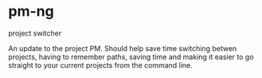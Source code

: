# pm-ng
project switcher

An update to the project PM. Should help save time switching betwen projects, having to remember paths, saving time and making it easier to go straight to your current projects from the command line.

